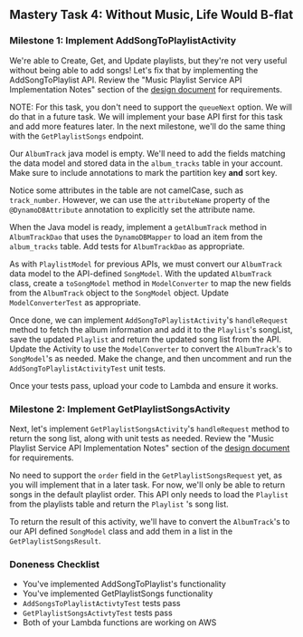 ## Mastery Task 4: Without Music, Life Would B-flat

### Milestone 1: Implement AddSongToPlaylistActivity

We're able to Create, Get, and Update playlists, but they're not
very useful without being able to add songs! Let's fix
that by implementing the AddSongToPlaylist API. Review the
"Music Playlist Service API Implementation Notes" section of the
[design document](../../DESIGN_DOCUMENT.md) for requirements.

NOTE: For this task, you don't need to support the `queueNext`
option. We will do that in a future task. We will implement your base API first for this task and add more features 
later. In the next milestone, we'll do the same thing with the `GetPlaylistSongs` endpoint.

Our `AlbumTrack` java model is empty. We'll need to add
the fields matching the data model and stored data in the
`album_tracks` table in your account. Make sure to include
annotations to mark the partition key **and** sort key.

Notice some attributes in the table are not camelCase, such 
as `track_number`. However, we can use the `attributeName` 
property of the `@DynamoDBAttribute` annotation to explicitly 
set the attribute name.

When the Java model is ready, implement a `getAlbumTrack` method
in `AlbumTrackDao` that uses the `DynamoDBMapper` to load an
item from the `album_tracks` table. Add tests for `AlbumTrackDao`
as appropriate.

As with `PlaylistModel` for previous APIs, we must convert our
`AlbumTrack` data model to the API-defined `SongModel`. With
the updated `AlbumTrack` class, create a `toSongModel` method
in `ModelConverter` to map the new fields from the `AlbumTrack`
object to the `SongModel` object. Update `ModelConverterTest` as
appropriate.

Once done, we can implement `AddSongToPlaylistActivity`'s 
`handleRequest` method to fetch the album information and add
it to the `Playlist`'s songList, save the updated `Playlist`
and return the updated song list from the API. Update the
Activity to use the `ModelConverter` to convert the
`AlbumTrack`'s to `SongModel`'s as needed. Make the change,
and then uncomment and run the `AddSongToPlaylistActivityTest`
unit tests.

Once your tests pass, upload your code to Lambda and ensure it works.

### Milestone 2: Implement GetPlaylistSongsActivity

Next, let's implement
`GetPlaylistSongsActivity`'s `handleRequest` method to return the
song list, along with unit tests as needed. Review the
"Music Playlist Service API Implementation Notes" section of the
[design document](../../DESIGN_DOCUMENT.md) for requirements.

No need to support the `order` field in the `GetPlaylistSongsRequest` yet,
as you will implement that in a later task. For now, we'll only be able to return
songs in the default playlist order. This API only needs to load the
`Playlist` from the playlists table and return the `Playlist` 's song
list.

To return the result of this activity, 
we'll have to convert the `AlbumTrack`'s to our API
defined `SongModel` class and add them in a list in the `GetPlaylistSongsResult`.

### Doneness Checklist

* You've implemented AddSongToPlaylist's functionality
* You've implemented GetPlaylistSongs functionality
* `AddSongsToPlaylistActivtyTest` tests pass
* `GetPlaylistSongsActivtyTest` tests pass
* Both of your Lambda functions are working on AWS
